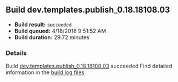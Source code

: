 ## Build dev.templates.publish_0.18.18108.03
- **Build result:** `succeeded`
- **Build queued:** 4/18/2018 9:51:52 AM
- **Build duration:** 29.72 minutes
### Details
Build [dev.templates.publish_0.18.18108.03](https://winappstudio.visualstudio.com/web/build.aspx?pcguid=a4ef43be-68ce-4195-a619-079b4d9834c2&builduri=vstfs%3a%2f%2f%2fBuild%2fBuild%2f25516) succeeded
Find detailed information in the [build log files](https://uwpctdiags.blob.core.windows.net/buildlogs/dev.templates.publish_0.18.18108.03_logs.zip)
